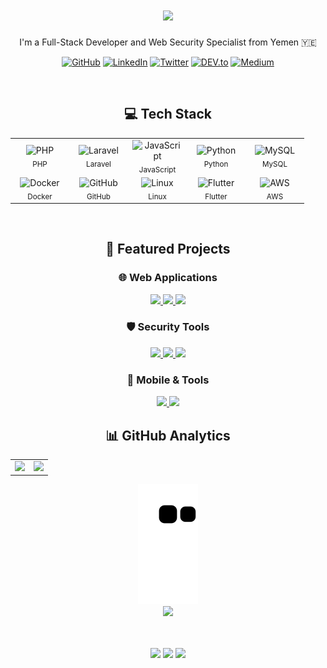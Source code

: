 <h1 align="center">
  <a href="https://github.com/Al-shwaib">
    <img src="https://readme-typing-svg.herokuapp.com/?lines=Hi+there!+👋;I'm+Abdulqudos+Al-Shwaib&center=true&size=30&color=FF69B4">
  </a>
</h1>

<p align="center">I'm a Full-Stack Developer and Web Security Specialist from Yemen 🇾🇪</p>

<div align="center">
  
  [![GitHub](https://img.shields.io/badge/GitHub-%2312100E.svg?&style=for-the-badge&logo=Github&logoColor=white)](https://github.com/Al-shwaib)
  [![LinkedIn](https://img.shields.io/badge/linkedin-%230077B5.svg?&style=for-the-badge&logo=linkedin&logoColor=white)](https://www.linkedin.com/in/al-shwaib/)
  [![Twitter](https://img.shields.io/badge/twitter-%231DA1F2.svg?&style=for-the-badge&logo=twitter&logoColor=white)](https://x.com/Alshwaib_dev)
  [![DEV.to](https://img.shields.io/badge/DEV.TO-%230A0A0A.svg?&style=for-the-badge&logo=dev.to&logoColor=white)](https://dev.to/alshwaib)
  [![Medium](https://img.shields.io/badge/medium-%2312100E.svg?&style=for-the-badge&logo=medium&logoColor=white)](https://medium.com/@alshwaib1)

</div>

<br>

<div align="center">
  <h2>💻 Tech Stack</h2>
  
  <table style="border: none; background: transparent;">
    <tr style="border: none; background: transparent;">
      <td align="center" width="80" style="border: none;">
        <img src="https://techstack-generator.vercel.app/php-icon.svg" width="40" height="40" alt="PHP" />
        <br><sub>PHP</sub>
      </td>
      <td align="center" width="80" style="border: none;">
        <img src="https://cdn.jsdelivr.net/gh/devicons/devicon/icons/laravel/laravel-original.svg" width="40" height="40" alt="Laravel" />
        <br><sub>Laravel</sub>
      </td>
      <td align="center" width="80" style="border: none;">
        <img src="https://techstack-generator.vercel.app/js-icon.svg" width="40" height="40" alt="JavaScript" />
        <br><sub>JavaScript</sub>
      </td>
      <td align="center" width="80" style="border: none;">
        <img src="https://techstack-generator.vercel.app/python-icon.svg" width="40" height="40" alt="Python" />
        <br><sub>Python</sub>
      </td>
      <td align="center" width="80" style="border: none;">
        <img src="https://techstack-generator.vercel.app/mysql-icon.svg" width="40" height="40" alt="MySQL" />
        <br><sub>MySQL</sub>
      </td>
      <!-- <td align="center" width="80" style="border: none;">
        <img src="https://cdn.jsdelivr.net/gh/devicons/devicon/icons/dot-net/dot-net-original.svg" width="40" height="40" alt=".NET" />
        <br><sub>.NET</sub>
      </td> -->
    </tr>
    <tr style="border: none; background: transparent;">
      <td align="center" width="80" style="border: none;">
        <img src="https://techstack-generator.vercel.app/docker-icon.svg" width="40" height="40" alt="Docker" />
        <br><sub>Docker</sub>
      </td>
      <td align="center" width="80" style="border: none;">
        <img src="https://techstack-generator.vercel.app/github-icon.svg" width="40" height="40" alt="GitHub" />
        <br><sub>GitHub</sub>
      </td>
      <td align="center" width="80" style="border: none;">
        <img src="https://cdn.jsdelivr.net/gh/devicons/devicon/icons/linux/linux-original.svg" width="40" height="40" alt="Linux" />
        <br><sub>Linux</sub>
      </td>
      <td align="center" width="80" style="border: none;">
        <img src="https://cdn.jsdelivr.net/gh/devicons/devicon/icons/flutter/flutter-original.svg" width="40" height="40" alt="Flutter" />
        <br><sub>Flutter</sub>
      </td>
      <td align="center" width="80" style="border: none;">
        <img src="https://techstack-generator.vercel.app/aws-icon.svg" width="40" height="40" alt="AWS" />
        <br><sub>AWS</sub>
      </td>
      <!-- <td align="center" width="80" style="border: none;">
        <img src="https://cdn.jsdelivr.net/gh/devicons/devicon/icons/android/android-original.svg" width="40" height="40" alt="Android" />
        <br><sub>Android</sub>
      </td> -->
    </tr>
  </table>
</div>

<br>

<div align="center">
  <h2>🚀 Featured Projects</h2>
</div>

<div align="center">
  <h3>🌐 Web Applications</h3>
  <p>
    <a href="https://github.com/Al-shwaib/pharmacy-management">
      <img src="https://img.shields.io/badge/Pharmacy%20Management-Laravel-FF2D20?style=for-the-badge&logo=laravel&logoColor=white" />
    </a>
        <a href="https://github.com/Al-shwaib/School-Management-System">
      <img src="https://img.shields.io/badge/School%20Management-Laravel-FF2D20?style=for-the-badge&logo=laravel&logoColor=white" />
    </a>
    <a href="https://github.com/Al-shwaib/Restaurant-Management-System">
      <img src="https://img.shields.io/badge/Resturant%20Management-Laravel-FF2D20?style=for-the-badge&logo=laravel&logoColor=white" />
    </a>
    <!-- <a href="https://github.com/Al-shwaib/accounting-system">
      <img src="https://img.shields.io/badge/Accounting%20System-Blazor-512BD4?style=for-the-badge&logo=blazor&logoColor=white" />
    </a> -->
  </p>

  <h3>🛡️ Security Tools</h3>
  <p>
    <a href="https://github.com/Al-shwaib/APIFuzz">
      <img src="https://img.shields.io/badge/APIFuzz-API%20Security%20Testing-2EA043?style=for-the-badge&logo=swagger&logoColor=white" />
    </a>
    <a href="https://github.com/Al-shwaib/OSENT-Search">
      <img src="https://img.shields.io/badge/OSENT--Search-OSINT%20Tool-00ADD8?style=for-the-badge&logo=github&logoColor=white" />
    </a>
    <a href="https://github.com/Al-shwaib/Phishing-Data-Scraper">
      <img src="https://img.shields.io/badge/Phishing%20Scraper-Security%20Analysis-FF6B6B?style=for-the-badge&logo=python&logoColor=white" />
    </a>
  </p>

  <h3>📱 Mobile & Tools</h3>
  <p>
    <a href="https://github.com/Al-shwaib/pharmacy-finder">
      <img src="https://img.shields.io/badge/Pharmacy%20Finder-Flutter-02569B?style=for-the-badge&logo=flutter&logoColor=white" />
    </a>
    <a href="https://github.com/Al-shwaib/Internet-Speed-Test">
      <img src="https://img.shields.io/badge/Speed%20Test-Network%20Tool-1A73E8?style=for-the-badge&logo=speedtest&logoColor=white" />
    </a>
  </p>
</div>

<div align="center">
  <h2>📊 GitHub Analytics</h2>
  <table>
    <tr>
      <td width="50%">
        <img width="100%" src="https://github-readme-stats.vercel.app/api?username=Al-shwaib&show_icons=true&theme=tokyonight&hide_border=true&include_all_commits=true&count_private=true">
      </td>
      <td width="50%">
        <img width="100%" src="https://github-readme-streak-stats.herokuapp.com/?user=Al-shwaib&theme=tokyonight&hide_border=true">
      </td>
    </tr>
  </table>
</div>

<!-- <div align="center">
  <h2>📈 Activity Graph</h2>
  <img src="https://github-readme-activity-graph.vercel.app/graph?username=Al-shwaib&theme=github-compact&hide_border=true&bg_color=0D1117&color=4C9E50&line=2EA043&point=4C9E50&area=true&area_color=238636" />
</div> -->

<div align="center">
  <img src="https://github.com/Al-shwaib/Al-shwaib/blob/output/github-contribution-grid-snake.svg" alt="snake animation">
</div>

<div align="center">
  <img src="https://quotes-github-readme.vercel.app/api?type=horizontal&theme=dark" />
</div>

<br>

<!-- <div align="center">
  <h2>💝 Support My Work</h2>
  
  <a href="https://www.buymeacoffee.com/alshwaib">
    <img src="https://img.buymeacoffee.com/button-api/?text=Buy me a coffee&emoji=&slug=alshwaib&button_colour=1A1B27&font_colour=FFFFFF&font_family=Poppins&outline_colour=2EA043&coffee_colour=FFDD00" />
  </a>
  
  <a href="https://ko-fi.com/alshwaib">
    <img src="https://img.shields.io/badge/Support%20on-Ko--fi-FF5E5B?style=for-the-badge&logo=ko-fi&logoColor=white" />
  </a>
  
  <a href="https://www.patreon.com/alshwaib">
    <img src="https://img.shields.io/badge/Support%20on-Patreon-FF424D?style=for-the-badge&logo=patreon&logoColor=white" />
  </a>
</div> -->

<br>

<div align="center">
  <p>
    <img src="https://img.shields.io/github/followers/Al-shwaib?label=Followers&style=for-the-badge&color=2EA043&labelColor=1A1B27" />
    <img src="https://img.shields.io/github/stars/Al-shwaib?label=Stars&style=for-the-badge&color=2EA043&labelColor=1A1B27" />
    <img src="https://komarev.com/ghpvc/?username=Al-shwaib&style=for-the-badge&color=2EA043&label=Visitors&labelColor=1A1B27" />
  </p>
</div>

